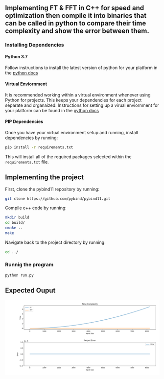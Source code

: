 ## Implementing FT & FFT in C++ for speed and optimization then compile it into binaries that can be called in python to compare their time complexity and show the error between them.

### Installing Dependencies

#### Python 3.7

Follow instructions to install the latest version of python for your platform in the [python docs](https://docs.python.org/3/using/unix.html#getting-and-installing-the-latest-version-of-python)

#### Virtual Enviornment

It is recommended working within a virtual environment whenever using Python for projects. This keeps your dependencies for each project separate and organaized. Instructions for setting up a virual enviornment for your platform can be found in the [python docs](https://packaging.python.org/guides/installing-using-pip-and-virtual-environments/)

#### PIP Dependencies

Once you have your virtual environment setup and running, install dependencies by running:

```bash
pip install -r requirements.txt
```

This will install all of the required packages selected within the `requirements.txt` file.

## Implementing the project

First, clone the pybind11 repository by running:

```bash
git clone https://github.com/pybind/pybind11.git
```

Compile c++ code by running:
```bash
mkdir build
cd build/
cmake ..
make
```

Navigate back to the project directory by running: 
```bash
cd ../ 
```

### Runnig the program
```bash 
python run.py 
```

## Expected Ouput
![Output Plot](Output.png)
